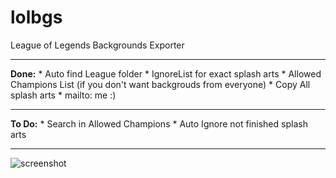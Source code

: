 lolbgs
======

League of Legends Backgrounds Exporter
<hr>
<b>Done:</b>
* Auto find League folder
* IgnoreList for exact splash arts
* Allowed Champions List (if you don't want backgrouds from everyone)
* Copy All splash arts
* mailto: me :)

<hr>
<b>To Do:</b>
* Search in Allowed Champions
* Auto Ignore not finished splash arts
<hr>
<img src="Screnshot.png" alt="screenshot"/>
